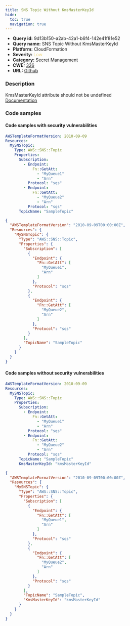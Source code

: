 ```yaml
---
title: SNS Topic Without KmsMasterKeyId
hide:
  toc: true
  navigation: true
---
```


<style>
  .highlight .hll {
    background-color: #ff171742;
  }
  .md-content {
    max-width: 1100px;
    margin: 0 auto;
  }
</style>

-   **Query id:** 9d13b150-a2ab-42a1-b6f4-142e41f81e52
-   **Query name:** SNS Topic Without KmsMasterKeyId
-   **Platform:** CloudFormation
-   **Severity:** <span style="color:#edd57e">Low</span>
-   **Category:** Secret Management
-   **CWE:** <a href="https://cwe.mitre.org/data/definitions/326.html" onclick="newWindowOpenerSafe(event, 'https://cwe.mitre.org/data/definitions/326.html')">326</a>
-   **URL:** [Github](https://github.com/Checkmarx/kics/tree/master/assets/queries/cloudFormation/aws/sns_topic_without_kms_master_key_id)

### Description
KmsMasterKeyId attribute should not be undefined<br>
[Documentation](https://docs.aws.amazon.com/AWSCloudFormation/latest/UserGuide/aws-properties-sns-topic.html)

### Code samples
#### Code samples with security vulnerabilities
```yaml title="Positive test num. 1 - yaml file" hl_lines="5"
AWSTemplateFormatVersion: 2010-09-09
Resources:
  MySNSTopic:
    Type: AWS::SNS::Topic
    Properties:
      Subscription:
        - Endpoint:
            Fn::GetAtt:
              - "MyQueue1"
              - "Arn"
          Protocol: "sqs"
        - Endpoint:
            Fn::GetAtt:
              - "MyQueue2"
              - "Arn"
          Protocol: "sqs"
      TopicName: "SampleTopic"

```
```json title="Positive test num. 2 - json file" hl_lines="6"
{
  "AWSTemplateFormatVersion": "2010-09-09T00:00:00Z",
  "Resources": {
    "MySNSTopic": {
      "Type": "AWS::SNS::Topic",
      "Properties": {
        "Subscription": [
          {
            "Endpoint": {
              "Fn::GetAtt": [
                "MyQueue1",
                "Arn"
              ]
            },
            "Protocol": "sqs"
          },
          {
            "Endpoint": {
              "Fn::GetAtt": [
                "MyQueue2",
                "Arn"
              ]
            },
            "Protocol": "sqs"
          }
        ],
        "TopicName": "SampleTopic"
      }
    }
  }
}

```


#### Code samples without security vulnerabilities
```yaml title="Negative test num. 1 - yaml file"
AWSTemplateFormatVersion: 2010-09-09
Resources:
  MySNSTopic:
    Type: AWS::SNS::Topic
    Properties:
      Subscription:
        - Endpoint:
            Fn::GetAtt:
              - "MyQueue1"
              - "Arn"
          Protocol: "sqs"
        - Endpoint:
            Fn::GetAtt:
              - "MyQueue2"
              - "Arn"
          Protocol: "sqs"
      TopicName: "SampleTopic"
      KmsMasterKeyId: "kmsMasterKeyId"

```
```json title="Negative test num. 2 - json file"
{
  "AWSTemplateFormatVersion": "2010-09-09T00:00:00Z",
  "Resources": {
    "MySNSTopic": {
      "Type": "AWS::SNS::Topic",
      "Properties": {
        "Subscription": [
          {
            "Endpoint": {
              "Fn::GetAtt": [
                "MyQueue1",
                "Arn"
              ]
            },
            "Protocol": "sqs"
          },
          {
            "Endpoint": {
              "Fn::GetAtt": [
                "MyQueue2",
                "Arn"
              ]
            },
            "Protocol": "sqs"
          }
        ],
        "TopicName": "SampleTopic",
        "KmsMasterKeyId": "kmsMasterKeyId"
      }
    }
  }
}

```
